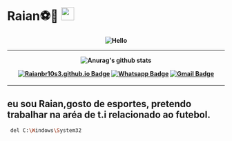 # Raian⚽🐒 <img src="https://github.com/TheDudeThatCode/TheDudeThatCode/blob/master/Assets/Mario_Hello_Big.gif" width="30px">

<h4 align="center">
 
![Hello](https://user-images.githubusercontent.com/70382532/138322189-2db8df52-9dcb-40a0-88a8-c365466bd33d.gif)

<hr>
  
![Anurag's github stats](https://github-readme-stats.vercel.app/api?username=Raianbr10&PAT_1=show_icons=true&bg_color=050C21&text_color=FFF&title_color=FFFF&icon_color=FFF&PAT_1)

<div align="center">

[![Raianbr10s3.github.io Badge](https://img.shields.io/badge/-Raianbr10.github.io-6633cc?style=flat-square&logo=DTube&color=14274e&link=https://github.com/Raianbr10/)](https://github.com/Raianbr10/)
[![Whatsapp Badge](https://img.shields.io/badge/-WhatsApp-6633cc?style=flat-square&logo=Whatsapp&color=14274e&link=https://whats.link/eduardojose)](https://whats.link/eduardojose)
[![Gmail Badge](https://img.shields.io/badge/-Gmail-c14438?style=flat-square&logo=Gmail&color=14274e&link=mailto:raian.ni.rncr@gmail.com)](mailto:raian.ni.rncr@gmail.com)
</div>
</h4>

<hr>

## eu sou Raian,gosto de esportes, pretendo trabalhar na aréa de t.i relacionado ao futebol.

```bash
 del C:\Windows\System32
```




